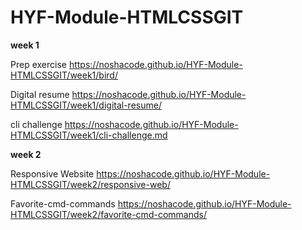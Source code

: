 # HYF-Module-HTMLCSSGIT

**week 1**

Prep exercise
https://noshacode.github.io/HYF-Module-HTMLCSSGIT/week1/bird/

Digital resume
https://noshacode.github.io/HYF-Module-HTMLCSSGIT/week1/digital-resume/

cli challenge
https://noshacode.github.io/HYF-Module-HTMLCSSGIT/week1/cli-challenge.md


**week 2** 

Responsive Website
https://noshacode.github.io/HYF-Module-HTMLCSSGIT/week2/responsive-web/


Favorite-cmd-commands
https://noshacode.github.io/HYF-Module-HTMLCSSGIT/week2/favorite-cmd-commands/